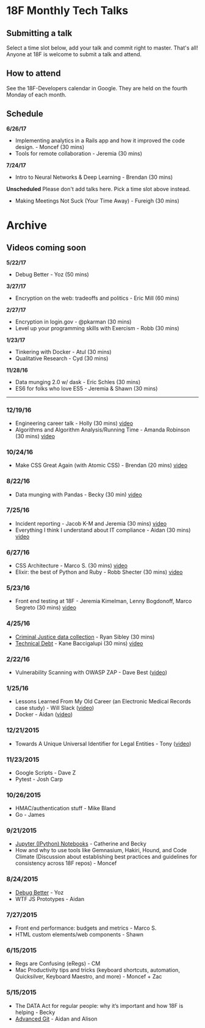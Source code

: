 # 18F Monthly Tech Talks

## Submitting a talk
Select a time slot below, add your talk and commit right to master. That's all! Anyone at 18F is welcome to submit a talk and attend.

## How to attend
See the 18F-Developers calendar in Google. They are held on the fourth Monday of each month.

## Schedule

**6/26/17**
- Implementing analytics in a Rails app and how it improved the code design. - Moncef (30 mins)
- Tools for remote collaboration - Jeremia (30 mins)

**7/24/17**
- Intro to Neural Networks & Deep Learning - Brendan (30 mins) 


**Unscheduled** Please don't add talks here. Pick a time slot above instead.
* Making Meetings Not Suck (Your Time Away) - Fureigh (30 mins)


# Archive
## Videos coming soon
**5/22/17**
- Debug Better - Yoz (50 mins)

**3/27/17**
- Encryption on the web: tradeoffs and politics - Eric Mill (60 mins)

**2/27/17**
* Encryption in login.gov - @pkarman (30 mins)
* Level up your programming skills with Exercism - Robb (30 mins)

**1/23/17**
* Tinkering with Docker - Atul (30 mins)
* Qualitative Research - Cyd (30 mins)

**11/28/16**
* Data munging 2.0 w/ dask - Eric Schles (30 mins)
* ES6 for folks who love ES5 - Jeremia & Shawn (30 mins)

--------

### 12/19/16
* Engineering career talk - Holly (30 mins) [video](https://youtu.be/QG-AtXszUS0)
* Algorithms and Algorithm Analysis/Running Time - Amanda Robinson (30 mins) [video](https://youtu.be/LKKAHFLO5dM)

### 10/24/16
* Make CSS Great Again (with Atomic CSS) - Brendan (20 mins) [video](https://www.youtube.com/watch?v=fMyhHgr_3PY&feature=youtu.be)

### 8/22/16
* Data munging with Pandas - Becky (30 min) [video](https://www.youtube.com/watch?v=gAWmTtqx-v8&feature=youtu.be)

### 7/25/16
* Incident reporting - Jacob K-M and Jeremia (30 mins) [video](https://www.youtube.com/watch?v=OVIBTKS-5wY&list=PLd9b-GuOJ3nG5zDAg7exOHusZKVVrkhjO&index=2)
* Everything I think I understand about IT compliance - Aidan (30 mins) [video](https://www.youtube.com/watch?v=-Nc4GXPxpQg&list=PLd9b-GuOJ3nG5zDAg7exOHusZKVVrkhjO&index=1)

### 6/27/16
* CSS Architecture - Marco S. (30 mins) [video](https://www.youtube.com/watch?v=vO3KtQYrEUA)
* Elixir: the best of Python and Ruby - Robb Shecter (30 mins) [video](https://www.youtube.com/watch?v=-zc_atejUzQ)

### 5/23/16
* Front end testing at 18F - Jeremia Kimelman, Lenny Bogdonoff, Marco Segreto (30 mins) [video](https://www.youtube.com/watch?v=8_y3D5zS6DA)

### 4/25/16
* [Criminal Justice data collection](https://docs.google.com/a/gsa.gov/presentation/d/1qyftJiZIDYxLH9cI4LZywEk4CknzQd36TJes9WiKezA/edit?usp=sharing) - Ryan Sibley (30 mins)
* [Technical Debt](https://docs.google.com/presentation/d/14CwxeL_qvMWwB7rZe_WHVfHXQNpwFzLixBVbdb9EBIw/edit#slide=id.p) - Kane Baccigalupi (30 mins) [video](https://www.youtube.com/watch?v=9TON4bkTJhs&feature=youtu.be)

### 2/22/16
* Vulnerability Scanning with OWASP ZAP - Dave Best ([video](https://www.youtube.com/watch?v=2Dp7pAvKHaM))

### 1/25/16
* Lessons Learned From My Old Career (an Electronic Medical Records case study) - Will Slack  ([video](https://youtu.be/_ZIWTchpek8))
* Docker - Aidan ([video](https://youtu.be/_ZIWTchpek8?t=29m48s))

### 12/21/2015
* Towards A Unique Universal Identifier for Legal Entities - Tony ([video](https://www.youtube.com/watch?v=QJu0g7VryDU))

### 11/23/2015
* Google Scripts - Dave Z
* Pytest - Josh Carp

### 10/26/2015
* HMAC/authentication stuff - Mike Bland
* Go - James

### 9/21/2015
* [Jupyter (IPython) Notebooks](jupyter-notebook) - Catherine and Becky
* How and why to use tools like Gemnasium, Hakiri, Hound, and Code Climate (Discussion about establishing best practices and guidelines for consistency across 18F repos) - Moncef

### 8/24/2015
* [Debug Better](debug-better) - Yoz
* WTF JS Prototypes - Aidan

### 7/27/2015
* Front end performance: budgets and metrics - Marco S.
* HTML custom elements/web components - Shawn

### 6/15/2015
* Regs are Confusing (eRegs) - CM
* Mac Productivity tips and tricks (keyboard shortcuts, automation, Quicksilver, Keyboard Maestro, and more) - Moncef + Zac

### 5/15/2015
* The DATA Act for regular people: why it’s important and how 18F is helping - Becky
* [Advanced Git](git-flag-p) - Aidan and Alison
